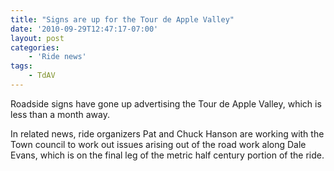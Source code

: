 ```yaml
---
title: "Signs are up for the Tour de Apple Valley"
date: '2010-09-29T12:47:17-07:00'
layout: post
categories:
    - 'Ride news'
tags:
    - TdAV
---
```


Roadside signs have gone up advertising the Tour de Apple Valley, which is less than a month away.  
  
In related news, ride organizers Pat and Chuck Hanson are working with the Town council to work out issues arising out of the road work along Dale Evans, which is on the final leg of the metric half century portion of the ride.